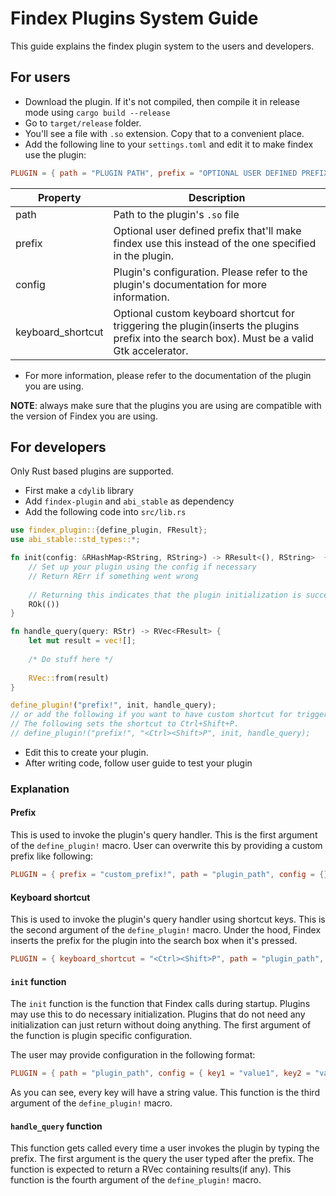 # Findex Plugins System Guide
This guide explains the findex plugin system to the users and developers.

## For users
- Download the plugin. If it's not compiled, then compile it in release mode using `cargo build --release`
- Go to `target/release` folder.
- You'll see a file with `.so` extension. Copy that to a convenient place.
- Add the following line to your `settings.toml` and edit it to make findex use the plugin:
```toml
PLUGIN = { path = "PLUGIN PATH", prefix = "OPTIONAL USER DEFINED PREFIX", keyboard_shortcut = "OPTIONAL USER DEFINED KEYBOARD SHORTCUT", config = {} }
```

| Property          | Description                                                                                                                                   |
|-------------------|-----------------------------------------------------------------------------------------------------------------------------------------------|
| path              | Path to the plugin's `.so` file                                                                                                               |
| prefix            | Optional user defined prefix that'll make findex use this instead of the one specified in the plugin.                                         |
| config            | Plugin's configuration. Please refer to the plugin's documentation for more information.                                                      |
| keyboard_shortcut | Optional custom keyboard shortcut for triggering the plugin(inserts the plugins prefix into the search box). Must be a valid Gtk accelerator. |
- For more information, please refer to the documentation of the plugin you are using.

**NOTE**: always make sure that the plugins you are using are compatible with the version of Findex you are using.

## For developers

Only Rust based plugins are supported.

- First make a `cdylib` library
- Add `findex-plugin` and `abi_stable` as dependency
- Add the following code into `src/lib.rs`
```rust
use findex_plugin::{define_plugin, FResult};
use abi_stable::std_types::*;

fn init(config: &RHashMap<RString, RString>) -> RResult<(), RString>  {
    // Set up your plugin using the config if necessary
    // Return RErr if something went wrong
    
    // Returning this indicates that the plugin initialization is successful
    ROk(())
}

fn handle_query(query: RStr) -> RVec<FResult> {
    let mut result = vec![];
    
    /* Do stuff here */
    
    RVec::from(result)
}

define_plugin!("prefix!", init, handle_query);
// or add the following if you want to have custom shortcut for triggering the plugin.
// The following sets the shortcut to Ctrl+Shift+P.
// define_plugin!("prefix!", "<Ctrl><Shift>P", init, handle_query);
```
- Edit this to create your plugin.
- After writing code, follow user guide to test your plugin

### Explanation

#### Prefix
This is used to invoke the plugin's query handler. This is the first argument of the `define_plugin!` macro. User can
overwrite this by providing a custom prefix like following:
```toml
PLUGIN = { prefix = "custom_prefix!", path = "plugin_path", config = {} }
```

#### Keyboard shortcut
This is used to invoke the plugin's query handler using shortcut keys. This is the second argument of the `define_plugin!`
macro. Under the hood, Findex inserts the prefix for the plugin into the search box when it's pressed.
```toml
PLUGIN = { keyboard_shortcut = "<Ctrl><Shift>P", path = "plugin_path", config = {} }
```

#### `init` function
The `init` function is the function that Findex calls during startup. Plugins may use this to do necessary initialization.
Plugins that do not need any initialization can just return without doing anything. The first argument of the function is 
plugin specific configuration.

The user may provide configuration in the following format:
```toml
PLUGIN = { path = "plugin_path", config = { key1 = "value1", key2 = "value2" } }
```

As you can see, every key will have a string value. This function is the third argument of the `define_plugin!` macro.

#### `handle_query` function
This function gets called every time a user invokes the plugin by typing the prefix. The first argument is the query the 
user typed after the prefix. The function is expected to return a RVec containing results(if any). This function is the 
fourth argument of the `define_plugin!` macro.
